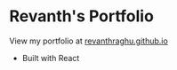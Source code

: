 # Revanth's Portfolio
View my portfolio at [revanthraghu.github.io](https://revanthraghu.github.io)
 - Built with React
